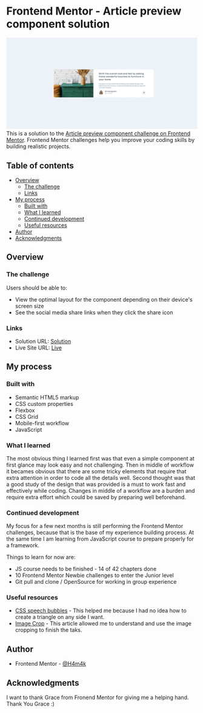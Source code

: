 # Frontend Mentor - Article preview component solution

![Article preview component](https://github.com/H4m4k/Article-preview-component/blob/main/Article%20preview%20component.jpg)
This is a solution to the [Article preview component challenge on Frontend Mentor](https://www.frontendmentor.io/challenges/article-preview-component-dYBN_pYFT). Frontend Mentor challenges help you improve your coding skills by building realistic projects. 

## Table of contents

- [Overview](#overview)
  - [The challenge](#the-challenge)
  - [Links](#links)
- [My process](#my-process)
  - [Built with](#built-with)
  - [What I learned](#what-i-learned)
  - [Continued development](#continued-development)
  - [Useful resources](#useful-resources)
- [Author](#author)
- [Acknowledgments](#acknowledgments)

## Overview

### The challenge

Users should be able to:

- View the optimal layout for the component depending on their device's screen size
- See the social media share links when they click the share icon

### Links

- Solution URL: [Solution](https://www.frontendmentor.io/solutions/grid-with-flex-overflow-and-position-chat-bubble-border-trick-2ol4v_cD2)
- Live Site URL: [Live](https://article-preview-component-nine-plum.vercel.app/)

## My process

### Built with

- Semantic HTML5 markup
- CSS custom properties
- Flexbox
- CSS Grid
- Mobile-first workflow
- JavaScript

### What I learned

The most obvious thing I learned first was that even a simple component at first glance may look easy and not challenging.
Then in middle of workflow it becames obvious that there are some tricky elements that require that extra attention in order to code all the details well.
Second thought was that a good study of the design that was provided is a must to work fast and effectively while coding. Changes in middle of a workflow are a burden and require extra effort which could be saved by preparing well beforehand.

### Continued development

My focus for a few next months is still performing the Frontend Mentor challenges, because that is the base of my experience building process.
At the same time I am learning from JavaScript course to prepare properly for a framework.

Things to learn for now are:

- JS course needs to be finished - 14 of 42 chapters done
- 10 Frontend Mentor Newbie challenges to enter the Junior level
- Git pull and clone / OpenSource for working in group experience

### Useful resources

- [CSS speech bubbles](https://codingislove.com/css-speech-bubbles/) - This helped me because I had no idea how to create a triangle on any side I want.
- [Image Crop](https://www.educative.io/edpresso/how-to-crop-an-image-in-css) - This article allowed me to understand and use the image cropping to finish the taks.

## Author

- Frontend Mentor - [@H4m4k](https://www.frontendmentor.io/profile/H4m4k)

## Acknowledgments

I want to thank Grace from Fronend Mentor for giving me a helping hand. Thank You Grace :)
